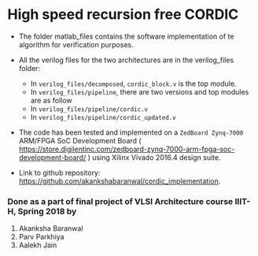# High speed recursion free CORDIC

- The folder matlab_files contains the software implementation of te algorithm for verification purposes.

- All the verilog files for the two architectures are in the verilog_files folder:
	* In `verilog_files/decomposed`, `cordic_block.v` is the top module.
	* In `verilog_files/pipeline`, there are two versions and top modules are as follow
	* In `verilog_files/pipeline/cordic.v` 
	* In `verilog_files/pipeline/cordic_updated.v`

- The code has been tested and implemented on a `ZedBoard Zynq-7000` ARM/FPGA SoC Development Board ( https://store.digilentinc.com/zedboard-zynq-7000-arm-fpga-soc-development-board/ ) using Xilinx Vivado 2016.4 design suite.

- Link to github repository: https://github.com/akankshabaranwal/cordic_implementation. 


### Done as a part of final project of VLSI Architecture course IIIT-H, Spring 2018 by

1. Akanksha Baranwal
2. Parv Parkhiya
3. Aalekh Jain

